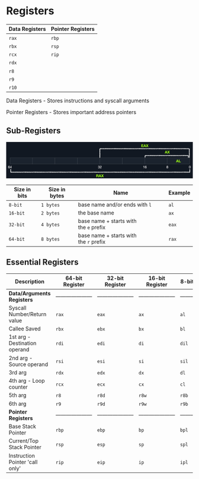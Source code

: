 # Registers

| **Data Registers** | **Pointer Registers** |
| --- | --- |
| `rax` | `rbp` |
| `rbx` | `rsp` |
| `rcx` | `rip` |
| `rdx` |  |
| `r8` |  |
| `r9` |  |
| `r10` |  |

Data Registers - Stores instructions and syscall arguments

Pointer Registers - Stores important address pointers

## **Sub-Registers**

![image.png](Registers%2026d6c31c8f4a80a187a2d8e597434f4d/image.png)

| **Size in bits** | **Size in bytes** | **Name** | **Example** |
| --- | --- | --- | --- |
| `8-bit` | `1 bytes` | base name and/or ends with `l` | `al` |
| `16-bit` | `2 bytes` | the base name | `ax` |
| `32-bit` | `4 bytes` | base name + starts with the `e` prefix | `eax` |
| `64-bit` | `8 bytes` | base name + starts with the `r` prefix | `rax` |

## Essential Registers

| **Description** | **64-bit Register** | **32-bit Register** | **16-bit Register** | **8-bit Register** |
| --- | --- | --- | --- | --- |
| **Data/Arguments Registers** | ——————— | ——————— | ——————— | ——————— |
| Syscall Number/Return value | `rax` | `eax` | `ax` | `al` |
| Callee Saved | `rbx` | `ebx` | `bx` | `bl` |
| 1st arg - Destination operand | `rdi` | `edi` | `di` | `dil` |
| 2nd arg - Source operand | `rsi` | `esi` | `si` | `sil` |
| 3rd arg | `rdx` | `edx` | `dx` | `dl` |
| 4th arg - Loop counter | `rcx` | `ecx` | `cx` | `cl` |
| 5th arg | `r8` | `r8d` | `r8w` | `r8b` |
| 6th arg | `r9` | `r9d` | `r9w` | `r9b` |
| **Pointer Registers** | ——————— | ——————— | ——————— | ——————— |
| Base Stack Pointer | `rbp` | `ebp` | `bp` | `bpl` |
| Current/Top Stack Pointer | `rsp` | `esp` | `sp` | `spl` |
| Instruction Pointer 'call only' | `rip` | `eip` | `ip` | `ipl` |